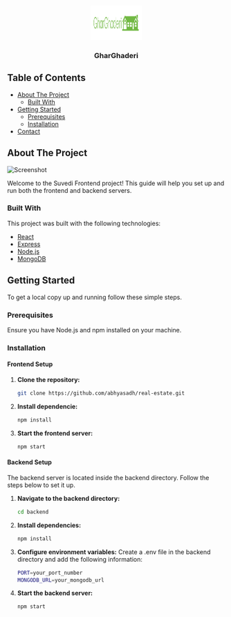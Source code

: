 <br/>
<div align="center">
  <a href="https://github.com/admiral41/suvedi-frontend">
    <img src="src/assets/logo/gharghaderi.png" alt="Logo" width="120" height="80">
  </a>
  <h3 align="center">GharGhaderi</h3>
</div>

## Table of Contents

- [About The Project](#about-the-project)
  - [Built With](#built-with)
- [Getting Started](#getting-started)
  - [Prerequisites](#prerequisites)
  - [Installation](#installation)
- [Contact](#contact)

## About The Project

![Screenshot](images/demo.gif)

Welcome to the Suvedi Frontend project! This guide will help you set up and run both the frontend and backend servers.

### Built With

This project was built with the following technologies:

- [React](https://reactjs.org/)
- [Express](https://expressjs.com/)
- [Node.js](https://nodejs.org/)
- [MongoDB](https://www.mongodb.com/)

## Getting Started

To get a local copy up and running follow these simple steps.

### Prerequisites

Ensure you have Node.js and npm installed on your machine.

### Installation

#### Frontend Setup

1. **Clone the repository:**

   ```bash
   git clone https://github.com/abhyasadh/real-estate.git

   ```

2. **Install dependencie:**

   ```bash
   npm install

   ```

3. **Start the frontend server:**

   ```bash
   npm start
   ```

#### Backend Setup

The backend server is located inside the backend directory. Follow the steps below to set it up.

1. **Navigate to the backend directory:**

   ```bash
   cd backend

   ```

2. **Install dependencies:**

   ```bash
   npm install

   ```

3. **Configure environment variables:**
   Create a .env file in the backend directory and add the following information:

   ```bash
   PORT=your_port_number
   MONGODB_URL=your_mongodb_url

   ```

4. **Start the backend server:**

   ```bash
   npm start
   ```
